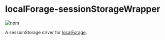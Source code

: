 localForage-sessionStorageWrapper
=================================
[![npm](https://img.shields.io/npm/dm/localForage-sessionStorageWrapper.svg)](https://www.npmjs.com/package/localForage-sessionStorageWrapper)

A sessionStorage driver for [localForage](https://github.com/mozilla/localForage).
